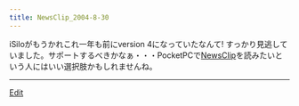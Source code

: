 ```yaml
---
title: NewsClip_2004-8-30
---
```

iSiloがもうかれこれ一年も前にversion 4になっていたなんて! すっかり見逃していました。サポートするべきかなぁ・・・PocketPCで[NewsClip](/NewsClip)を読みたいという人にはいい選択肢かもしれませんね。



----

[Edit](https://github.com/vitroid/vitroid.github.io/edit/master/MD/NewsClip_2004-8-30.md)

